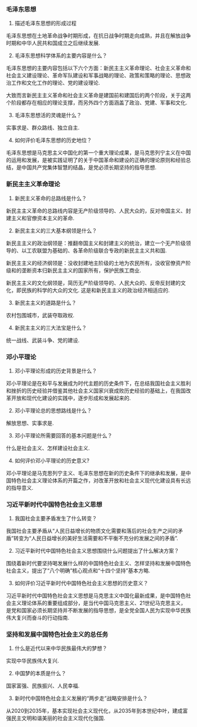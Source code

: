 ### 毛泽东思想

1. 描述毛泽东思想的形成过程

毛泽东思想在土地革命战争时期形成，在抗日战争时期走向成熟，并且在解放战争时期和中华人民共和国成立之后继续发展.

2. 毛泽东思想科学体系的主要内容是什么？

毛泽东思想的主要内容包括以下六个方面：新民主主义革命理论、社会主义革命和社会主义建设理论、革命军队建设和军事战略的理论、政策和策略的理论、思想政治工作和文化工作的理论、党的建设理论.
	
大致而言新民主主义革命和社会主义革命是建国前和建国后的两个阶段，关于这两个阶段都存在相应的理论支撑，而另外四个方面涵盖了政治、党建、军事和文化.

3. 毛泽东思想活的灵魂是什么？

实事求是、群众路线、独立自主.

4. 如何评价毛泽东思想的历史地位？

毛泽东思想是马克思主义中国化的第一个重大理论成果，是马克思列宁主义在中国的运用和发展，是被实践证明了的关于中国革命和建设的正确的理论原则和经验总结，是中国共产党集体智慧的结晶，是党必须长期坚持的指导思想.



### 新民主主义革命理论

1. 新民主义革命的总路线是什么？

新民主主义革命的总路线内容是无产阶级领导的、人民大众的，反对帝国主义、封建主义和官僚资本主义的革命.

2. 新民主主义的三大基本纲领是什么？

新民主主义的政治纲领是：推翻帝国主义和封建主义的统治，建立一个无产阶级领导的、以工农联盟为基础的、各革命阶级联合专政的新民主主义共和国.
	
新民主主义的经济纲领是：没收封建地主阶级的土地为农民所有，没收官僚资产阶级和的垄断资本归新民主主义的国家所有，保护民族工商业.

新民主主义的文化纲领是，简历无产阶级领导的、人民大众的、反帝反封建的文化，即民族的科学的大众的文化. 这是和新民主主义的政治经济相适应的.

3. 新民主主义的道路是什么？

农村包围城市，武装夺取政权.

4. 新民主主义的三大法宝是什么？

统一战线、武装斗争、党的建设.



### 邓小平理论

1. 邓小平理论形成的历史背景是什么？

邓小平理论是在和平与发展成为时代主题的历史条件下，在总结我国社会主义胜利和挫折的历史经验并借鉴其他社会主义国家兴衰成败历史经验的基础上，在我国改革开放和现代化建设的实践中，逐步形成和发展起来的.

2. 邓小平理论总的思想路线是什么？

解放思想、实事求是.

3. 邓小平理论所需要回答的基本问题是什么？

什么是社会主义、怎样建设社会主义.

4. 如何评价邓小平理论的历史意义?

邓小平理论是马克思列宁主义、毛泽东思想在新的历史条件下的继承和发展，是中国特色社会主义理论体系的开篇之作，对改革开放和社会主义现代化建设具有长远的指导意义.



### 习近平新时代中国特色社会主义思想

1. 我国社会主要矛盾发生了什么转变？

我国社会主要矛盾从“人民日益增长的物质文化需要和落后的社会生产之间的矛盾”转变为“人民日益增长的美好生活需要和不平衡不充分的发展之间的矛盾”.

2. 习近平新时代中国特色社会主义思想围绕什么问题提出了什么解决方案？

围绕着新时代要坚持喝发展什么样的中国特色社会主义、怎样坚持和发展中国特色社会主义，提出了“八个明确”核心观点和“十四个坚持”基本方略.

3. 如何评价习近平新时代中国特色社会主义思想的历史意义？

习近平新时代中国特色社会主义思想是马克思主义中国化最新成果，是中国特色社会主义理论体系的重要组成部分，是当代中国马克思主义、21世纪马克思主义，是党和国家必须长期坚持并不断发展的指导思想，是全党全国人民为实现中华民族伟大复兴而奋斗的行动指南.

### 坚持和发展中国特色社会主义的总任务

1. 什么是近代以来中华民族最伟大的梦想？

实现中华民族伟大复兴.

2. 中国梦的本质是什么？

国家富强、民族振兴、人民幸福.

3. 新时代中国特色社会主义发展的“两步走”战略安排是什么？

从2020到2035年，基本实现社会主义现代化，从2035年到本世纪中叶，建成富强民主文明和谐美丽的社会主义现代化强国.







